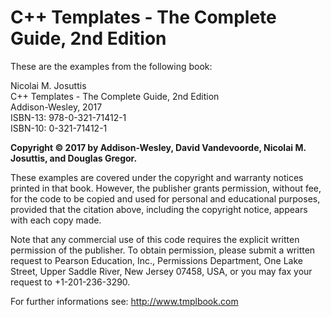 # C++ Templates - The Complete Guide, 2nd Edition

These are the examples from the following book:

 Nicolai M. Josuttis  
 C++ Templates - The Complete Guide, 2nd Edition  
 Addison-Wesley, 2017  
 ISBN-13:  978-0-321-71412-1  
 ISBN-10:  0-321-71412-1  

**Copyright © 2017 by Addison-Wesley, David Vandevoorde, Nicolai M. Josuttis, and Douglas Gregor.**

These examples are covered under the copyright and warranty notices printed in that book. However, the publisher grants permission, without fee, for the code to be copied and used for personal and educational purposes, provided that the citation above, including the copyright notice, appears with each copy made.

Note that any commercial use of this code requires the explicit written permission of the publisher. To obtain permission, please submit a written request to Pearson Education, Inc., Permissions Department, One Lake Street, Upper Saddle River, New Jersey 07458, USA, or you may fax your request to +1-201-236-3290.

For further informations see: http://www.tmplbook.com
